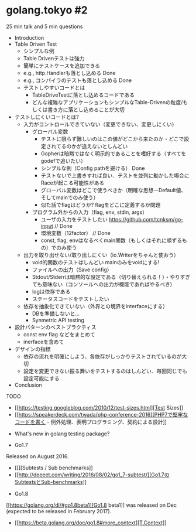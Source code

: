 # golang.tokyo #2

25 min talk and 5 min questions

- Introduction
- Table Driven Test
    - シンプルな例
    - Table Drivenテストは強力
    - 簡単にテストケースを追加できる
    - e.g., http.Handlerも落とし込める Done
    - e.g., コンパイラのテストも落とし込める Done
    - テストしやすいコードとは
        - TableDriveTestに落とし込めるコードである
        - どんな複雑なアプリケーションもシンプルなTable-Drivenの粒度/もしくは書き方に落とし込めることが大切
- テストしにくいコードとは?
    - 入力がコントロールできていない（変更できない、変更しにくい）
        - グローバル変数
            - テストに限らず難しいのはこの値がどこから来たのか・どこで設定されてるのかが追えないとしんどい
            - Gopherは暗黙ではなく明示的であることを嗜好する（すべてをgodefで追いたい）           
            - シンプルな例（Config pathを避ける） Done
            - テストないで上書きすれば良い．テストを並列に動かした場合にRaceが起こる可能性がある
            - グローバル変数はどこで使うべきか（明確な思想ーDefault値、そしてmainでのみ使う）
            - 似た話でflagはどうか? flagをどこに定義するか問題
        - プログラム外からの入力（flag, env, stdin, args）
            - ユーザの入力をテストしたい https://github.com/tcnksm/go-input // Done
            - 環境変数（12factor） // Done
            - const, flag, envはなるべくmain関数（もしくはそれに順ずるもの）でのみ使う
    - 出力を取り出せない/取り出しにくい（io.Writerをちゃんと使おう）
        - void的関数のテストはしんどい mainのみをvoidにする!
        - ファイルへの出力（Save config）
        - Stdout/Stderrは暗黙的な設定である（切り替えられる！）・やりすぎても意味ない（コンソールへの出力が機能であればやるべき)
        - logは依存である   
        - ステータスコードをテストしたい
    - 依存を抽象化できていない（外界との境界をinterfaceにする）
        - DBを準備しないと...
        - Synmetric API testing
- 設計パターンのベストプラクティス
    - const env flag などをまとめて
    - inerfaceを含めて
- デザインの指標
    - 依存の流れを明確にしよう．各依存がしっかりテストされているのが大切
    - 設定を変更できない振る舞いをテストするのはしんどい．毎回同じでも設定可能にする
- Conclusion



TODO

- [[https://testing.googleblog.com/2010/12/test-sizes.html][Test Sizes]]
- [[https://speakerdeck.com/twada/php-conference-2016][PHP7で堅牢なコードを書く - 例外処理、表明プログラミング、契約による設計]]


* What's new in golang testing package?

* Go1.7

Released on August 2016.

- [[][Subtests / Sub benchmarks]]
- [[http://deeeet.com/writing/2016/08/02/go1_7-subtest/][Go1.7のSubtestsとSub-benchmarks]]

* Go1.8

[[https://golang.org/dl/#go1.8beta1][Go1.8 beta1]] was released on Dec (expected to be released in February 2017).

- [[https://beta.golang.org/doc/go1.8#more_context][T.Context]]

